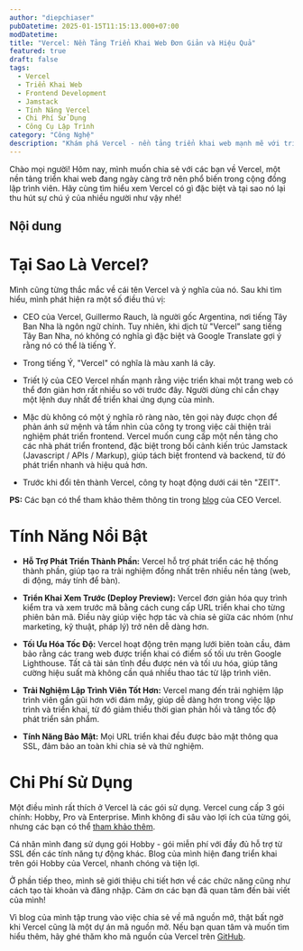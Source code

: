 ```yaml
---
author: "diepchiaser"
pubDatetime: 2025-01-15T11:15:13.000+07:00
modDatetime: 
title: "Vercel: Nền Tảng Triển Khai Web Đơn Giản và Hiệu Quả"
featured: true
draft: false
tags:
  - Vercel
  - Triển Khai Web
  - Frontend Development
  - Jamstack
  - Tính Năng Vercel
  - Chi Phí Sử Dụng
  - Công Cụ Lập Trình
category: "Công Nghệ"
description: "Khám phá Vercel - nền tảng triển khai web mạnh mẽ với triết lý đơn giản hóa quá trình phát triển frontend. Từ tính năng nổi bật đến chi phí sử dụng, bài viết này sẽ giúp bạn hiểu rõ hơn về Vercel và những lợi ích mà nó mang lại."
---
```


Chào mọi người! Hôm nay, mình muốn chia sẻ với các bạn về Vercel, một nền tảng triển khai web đang ngày càng trở nên phổ biến trong cộng đồng lập trình viên. Hãy cùng tìm hiểu xem Vercel có gì đặc biệt và tại sao nó lại thu hút sự chú ý của nhiều người như vậy nhé!

## Nội dung

# Tại Sao Là Vercel?

Mình cũng từng thắc mắc về cái tên Vercel và ý nghĩa của nó. Sau khi tìm hiểu, mình phát hiện ra một số điều thú vị:

- CEO của Vercel, Guillermo Rauch, là người gốc Argentina, nơi tiếng Tây Ban Nha là ngôn ngữ chính. Tuy nhiên, khi dịch từ "Vercel" sang tiếng Tây Ban Nha, nó không có nghĩa gì đặc biệt và Google Translate gợi ý rằng nó có thể là tiếng Ý.

- Trong tiếng Ý, "Vercel" có nghĩa là màu xanh lá cây.

- Triết lý của CEO Vercel nhấn mạnh rằng việc triển khai một trang web có thể đơn giản hơn rất nhiều so với trước đây. Người dùng chỉ cần chạy một lệnh duy nhất để triển khai ứng dụng của mình.

- Mặc dù không có một ý nghĩa rõ ràng nào, tên gọi này được chọn để phản ánh sứ mệnh và tầm nhìn của công ty trong việc cải thiện trải nghiệm phát triển frontend. Vercel muốn cung cấp một nền tảng cho các nhà phát triển frontend, đặc biệt trong bối cảnh kiến trúc Jamstack (Javascript / APIs / Markup), giúp tách biệt frontend và backend, từ đó phát triển nhanh và hiệu quả hơn.

- Trước khi đổi tên thành Vercel, công ty hoạt động dưới cái tên "ZEIT".

**PS:** Các bạn có thể tham khảo thêm thông tin trong [blog](https://rauchg.com/2020/vercel) của CEO Vercel.


# Tính Năng Nổi Bật

- **Hỗ Trợ Phát Triển Thành Phần:** Vercel hỗ trợ phát triển các hệ thống thành phần, giúp tạo ra trải nghiệm đồng nhất trên nhiều nền tảng (web, di động, máy tính để bàn).

- **Triển Khai Xem Trước (Deploy Preview):** Vercel đơn giản hóa quy trình kiểm tra và xem trước mã bằng cách cung cấp URL triển khai cho từng phiên bản mã. Điều này giúp việc hợp tác và chia sẻ giữa các nhóm (như marketing, kỹ thuật, pháp lý) trở nên dễ dàng hơn.

- **Tối Ưu Hóa Tốc Độ:** Vercel hoạt động trên mạng lưới biên toàn cầu, đảm bảo rằng các trang web được triển khai có điểm số tối ưu trên Google Lighthouse. Tất cả tài sản tĩnh đều được nén và tối ưu hóa, giúp tăng cường hiệu suất mà không cần quá nhiều thao tác từ lập trình viên.

- **Trải Nghiệm Lập Trình Viên Tốt Hơn:** Vercel mang đến trải nghiệm lập trình viên gần gũi hơn với đám mây, giúp dễ dàng hơn trong việc lập trình và triển khai, từ đó giảm thiểu thời gian phản hồi và tăng tốc độ phát triển sản phẩm.

- **Tính Năng Bảo Mật:** Mọi URL triển khai đều được bảo mật thông qua SSL, đảm bảo an toàn khi chia sẻ và thử nghiệm.

# Chi Phí Sử Dụng

Một điều mình rất thích ở Vercel là các gói sử dụng. Vercel cung cấp 3 gói chính: Hobby, Pro và Enterprise. Mình không đi sâu vào lợi ích của từng gói, nhưng các bạn có thể [tham khảo thêm](https://vercel.com/pricing).

Cá nhân mình đang sử dụng gói Hobby - gói miễn phí với đầy đủ hỗ trợ từ SSL đến các tính năng tự động khác. Blog của mình hiện đang triển khai trên gói Hobby của Vercel, nhanh chóng và tiện lợi.

Ở phần tiếp theo, mình sẽ giới thiệu chi tiết hơn về các chức năng cũng như cách tạo tài khoản và đăng nhập. Cảm ơn các bạn đã quan tâm đến bài viết của mình!

Vì blog của mình tập trung vào việc chia sẻ về mã nguồn mở, thật bất ngờ khi Vercel cũng là một dự án mã nguồn mở. Nếu bạn quan tâm và muốn tìm hiểu thêm, hãy ghé thăm kho mã nguồn của Vercel trên [GitHub](https://github.com/vercel/vercel). 

